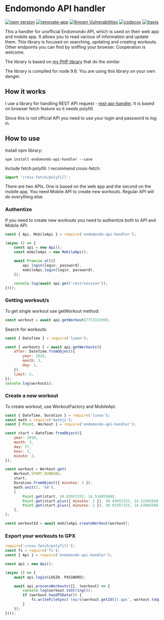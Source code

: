 # Endomondo API handler

[![npm version](https://badge.fury.io/js/endomondo-api-handler.svg)](https://badge.fury.io/js/endomondo-api-handler)
[![renovate-app](https://img.shields.io/badge/renovate-app-blue.svg)](https://renovateapp.com/) 
[![Known Vulnerabilities](https://snyk.io/test/github/fabulator/endomondo-api-handler/badge.svg)](https://snyk.io/test/github/fabulator/endomondo-api-handler)
[![codecov](https://codecov.io/gh/fabulator/endomondo-api-handler/branch/master/graph/badge.svg)](https://codecov.io/gh/fabulator/endomondo-api-handler) 
[![travis](https://travis-ci.org/fabulator/endomondo-api-handler.svg?branch=master)](https://travis-ci.org/fabulator/endomondo-api-handler)


This a handler for unofficial Endomondo API, which is used on their web app and mobile app. It allows you to read various of information and update them. This library is focused on searching, updating and creating workouts. Other endpoints you can find by sniffing your browser. Cooperation is welcome. 

The library is based on [my PHP library](https://github.com/fabulator/endomondo-api) that do the similar.

The library is compiled for node 9.6. You are using this library on your own danger.

## How it works
I use a library for handling REST API request - [rest-api-handler](https://github.com/fabulator/rest-api-handler). It is based on browser fetch feature so it needs polyfill.

Since this is not official API you need to use your login and password to log in.

## How to use

Install npm library:

```
npm install endomondo-api-handler --save
```

Include fetch polyfill. I recommend cross-fetch:

```javascript
import 'cross-fetch/polyfill';
```

There are two APIs. One is based on the web app and the second on the mobile app. You need Mobile API to create new workouts. Regular API will do everything else.

### Authentize

If you need to create new workouts you need to authentize both to API and Mobile API.

```javascript
const { Api, MobileApi } = require('endomondo-api-handler');

(async () => {
    const api = new Api();
    const mobileApi = new MobileApi();

    await Promise.all([
        api.login(login, password),
        mobileApi.login(login, password),
    ]);

    console.log(await api.get('rest/session'));
})();
```

### Getting workout/s
To get single workout use getWorkout method:

```javascript
const workout = await api.getWorkout(775131509);
```

Search for workouts:

```javascript
const { DateTime } = require('luxon');

const { workouts } = await api.getWorkouts({
    after: DateTime.fromObject({
        year: 2018,
        month: 3,
        day: 1,
    }),
    limit: 2,
});
console.log(workouts);
```

### Create a new workout

To create workout, use WorkoutFactory and MobileApi:

```javascript
const { DateTime, Duration } = require('luxon');
const math = require('mathjs');
const { Point, Workout } = require('endomondo-api-handler');

const start = DateTime.fromObject({
    year: 2018,
    month: 3,
    day: 27,
    hour: 5,
    minute: 2,
});

const workout = Workout.get(
    Workout.SPORT.RUNNING,
    start,
    Duration.fromObject({ minutes: 3 }),
    math.unit(3, 'km'),
    [
        Point.get(start, 50.02957153, 14.51805568),
        Point.get(start.plus({ minutes: 1 }), 50.03057153, 14.52205568),
        Point.get(start.plus({ minutes: 2 }), 50.03357153, 14.53805568),
    ],
);

const workoutId = await mobileApi.createWorkout(workout);
```

### Export your workouts to GPX

```javascript
require('cross-fetch/polyfill');
const fs = require('fs');
const { Api } = require('endomondo-api-handler');

const api = new Api();

(async () => {
    await api.login(LOGIN, PASSWORD);

    await api.processWorkouts({}, (workout) => {
        console.log(workout.toString());
        if (workout.hasGPSData()) {
            fs.writeFileSync(`tmp/${workout.getId()}.gpx`, workout.toGpx(), 'utf8');
        }
    });
})();

```
